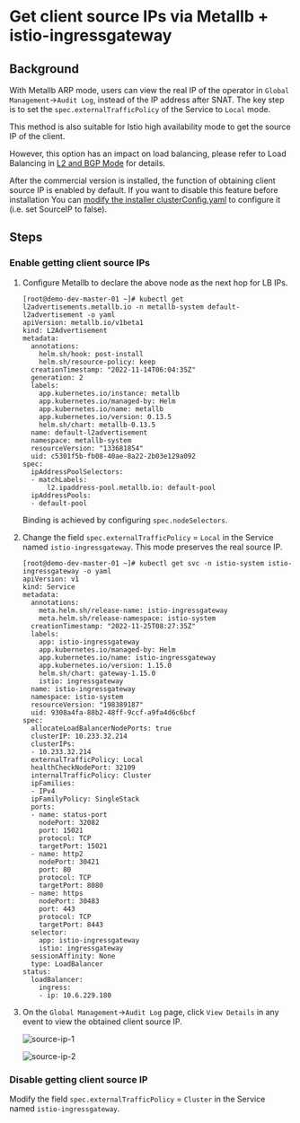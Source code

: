 # Get client source IPs via Metallb + istio-ingressgateway

## Background

With Metallb ARP mode, users can view the real IP of the operator in `Global Management`->`Audit Log`, instead of the IP address after SNAT. The key step is to set the `spec.externalTrafficPolicy` of the Service to `Local` mode.

This method is also suitable for Istio high availability mode to get the source IP of the client.

However, this option has an impact on load balancing, please refer to Load Balancing in [L2 and BGP Mode](l2-bgp.md) for details.

After the commercial version is installed, the function of obtaining client source IP is enabled by default. If you want to disable this feature before installation
You can [modify the installer clusterConfig.yaml](../../../install/commercial/cluster-config.md) to configure it (i.e. set SourceIP to false).

## Steps

### Enable getting client source IPs

1. Configure Metallb to declare the above node as the next hop for LB IPs.

    ```shell
    [root@demo-dev-master-01 ~]# kubectl get l2advertisements.metallb.io -n metallb-system default-l2advertisement -o yaml
    apiVersion: metallb.io/v1beta1
    kind: L2Advertisement
    metadata:
      annotations:
        helm.sh/hook: post-install
        helm.sh/resource-policy: keep
      creationTimestamp: "2022-11-14T06:04:35Z"
      generation: 2
      labels:
        app.kubernetes.io/instance: metallb
        app.kubernetes.io/managed-by: Helm
        app.kubernetes.io/name: metallb
        app.kubernetes.io/version: 0.13.5
        helm.sh/chart: metallb-0.13.5
      name: default-l2advertisement
      namespace: metallb-system
      resourceVersion: "133681854"
      uid: c5301f5b-fb08-40ae-8a22-2b03e129a092
    spec:
      ipAddressPoolSelectors:
      - matchLabels:
          l2.ipaddress-pool.metallb.io: default-pool
      ipAddressPools:
      - default-pool
    ```

    Binding is achieved by configuring `spec.nodeSelectors`.

2. Change the field `spec.externalTrafficPolicy` = `Local` in the Service named `istio-ingressgateway`. This mode preserves the real source IP.

    ```shell
    [root@demo-dev-master-01 ~]# kubectl get svc -n istio-system istio-ingressgateway -o yaml
    apiVersion: v1
    kind: Service
    metadata:
      annotations:
        meta.helm.sh/release-name: istio-ingressgateway
        meta.helm.sh/release-namespace: istio-system
      creationTimestamp: "2022-11-25T08:27:35Z"
      labels:
        app: istio-ingressgateway
        app.kubernetes.io/managed-by: Helm
        app.kubernetes.io/name: istio-ingressgateway
        app.kubernetes.io/version: 1.15.0
        helm.sh/chart: gateway-1.15.0
        istio: ingressgateway
      name: istio-ingressgateway
      namespace: istio-system
      resourceVersion: "198389187"
      uid: 9308a4fa-88b2-48ff-9ccf-a9fa4d6c6bcf
    spec:
      allocateLoadBalancerNodePorts: true
      clusterIP: 10.233.32.214
      clusterIPs:
      - 10.233.32.214
      externalTrafficPolicy: Local
      healthCheckNodePort: 32109
      internalTrafficPolicy: Cluster
      ipFamilies:
      - IPv4
      ipFamilyPolicy: SingleStack
      ports:
      - name: status-port
        nodePort: 32082
        port: 15021
        protocol: TCP
        targetPort: 15021
      - name: http2
        nodePort: 30421
        port: 80
        protocol: TCP
        targetPort: 8080
      - name: https
        nodePort: 30483
        port: 443
        protocol: TCP
        targetPort: 8443
      selector:
        app: istio-ingressgateway
        istio: ingressgateway
      sessionAffinity: None
      type: LoadBalancer
    status:
      loadBalancer:
        ingress:
        - ip: 10.6.229.180
    ```

3. On the `Global Management`->`Audit Log` page, click `View Details` in any event to view the obtained client source IP.

    ![source-ip-1](https://docs.daocloud.io/daocloud-docs-images/docs/en/docs/network/images/source-ip1.png)

    ![source-ip-2](https://docs.daocloud.io/daocloud-docs-images/docs/en/docs/network/images/source-ip2.png)

### Disable getting client source IP

Modify the field `spec.externalTrafficPolicy` = `Cluster` in the Service named `istio-ingressgateway`.
